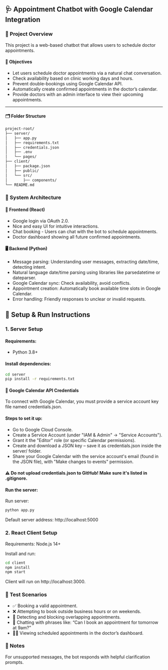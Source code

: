 ## 🩺 Appointment Chatbot with Google Calendar Integration

### 🚀 Project Overview
This project is a web-based chatbot that allows users to schedule doctor appointments.

#### 🎯 Objectives
- Let users schedule doctor appointments via a natural chat conversation.
- Check availability based on clinic working days and hours.
- Prevent double-bookings using Google Calendar API.
- Automatically create confirmed appointments in the doctor’s calendar.
- Provide doctors with an admin interface to view their upcoming appointments.

---
#### 🗂️ Folder Structure
```markdown
project-root/
├── server/
│   ├── app.py
│   ├── requirements.txt
│   ├── credentials.json
│   ├── .env
│   └── pages/
├── client/
│   ├── package.json
│   ├── public/
│   └── src/
│       ├── components/
└── README.md
```
### 🧩 System Architecture

#### 📱 Frontend (React)
- Google login via OAuth 2.0.
- Nice and easy UI for intuitive interactions.
- Chat booking - Users can chat with the bot to schedule appointments.
- Doctor dashboard showing all future confirmed appointments.

#### 🖥️ Backend (Python)
- Message parsing: Understanding user messages, extracting date/time, detecting intent.
- Natural language date/time parsing using libraries like parsedatetime or dateparser.
- Google Calendar sync: Check availability, avoid conflicts.
- Appointment creation: Automatically book available time slots in Google Calendar.
- Error handling: Friendly responses to unclear or invalid requests.

## 🔧 Setup & Run Instructions

### 1. Server Setup

#### Requirements:
- Python 3.8+

#### Install dependencies:

```bash
cd server
pip install -r requirements.txt
```

#### 🔐 Google Calendar API Credentials
To connect with Google Calendar, you must provide a service account key file named credentials.json.

#### Steps to set it up:
- Go to Google Cloud Console.
- Create a Service Account (under "IAM & Admin" → "Service Accounts").
- Grant it the "Editor" role (or specific Calendar permissions).
- Create and download a JSON key – save it as credentials.json inside the server/ folder.
- Share your Google Calendar with the service account's email (found in the JSON file), with "Make changes to events" permission.

#### ⚠️ Do not upload credentials.json to GitHub! Make sure it's listed in .gitignore.

#### Run the server:

Run server:
```bash
python app.py
```
Default server address: http://localhost:5000

### 2. React Client Setup

Requirements:
Node.js 14+

Install and run:

```bash
cd client
npm install
npm start
```

Client will run on http://localhost:3000.

### 🧪 Test Scenarios
- ✅ Booking a valid appointment.
- ❌ Attempting to book outside business hours or on weekends.
- 🔁 Detecting and blocking overlapping appointments.
- 💬 Chatting with phrases like: “Can I book an appointment for tomorrow at 9am?”
- 👨‍⚕️ Viewing scheduled appointments in the doctor’s dashboard.

### 📌 Notes
For unsupported messages, the bot responds with helpful clarification prompts.








